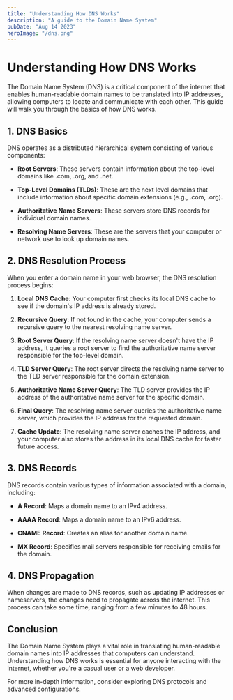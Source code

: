 ```yaml
---
title: "Understanding How DNS Works"
description: "A guide to the Domain Name System"
pubDate: "Aug 14 2023"
heroImage: "/dns.png"
---
```


# Understanding How DNS Works

The Domain Name System (DNS) is a critical component of the internet that enables human-readable domain names to be translated into IP addresses, allowing computers to locate and communicate with each other. This guide will walk you through the basics of how DNS works.

## 1. DNS Basics

DNS operates as a distributed hierarchical system consisting of various components:

- **Root Servers**: These servers contain information about the top-level domains like .com, .org, and .net.

- **Top-Level Domains (TLDs)**: These are the next level domains that include information about specific domain extensions (e.g., .com, .org).

- **Authoritative Name Servers**: These servers store DNS records for individual domain names.

- **Resolving Name Servers**: These are the servers that your computer or network use to look up domain names.

## 2. DNS Resolution Process

When you enter a domain name in your web browser, the DNS resolution process begins:

1. **Local DNS Cache**: Your computer first checks its local DNS cache to see if the domain's IP address is already stored.

2. **Recursive Query**: If not found in the cache, your computer sends a recursive query to the nearest resolving name server.

3. **Root Server Query**: If the resolving name server doesn't have the IP address, it queries a root server to find the authoritative name server responsible for the top-level domain.

4. **TLD Server Query**: The root server directs the resolving name server to the TLD server responsible for the domain extension.

5. **Authoritative Name Server Query**: The TLD server provides the IP address of the authoritative name server for the specific domain.

6. **Final Query**: The resolving name server queries the authoritative name server, which provides the IP address for the requested domain.

7. **Cache Update**: The resolving name server caches the IP address, and your computer also stores the address in its local DNS cache for faster future access.

## 3. DNS Records

DNS records contain various types of information associated with a domain, including:

- **A Record**: Maps a domain name to an IPv4 address.

- **AAAA Record**: Maps a domain name to an IPv6 address.

- **CNAME Record**: Creates an alias for another domain name.

- **MX Record**: Specifies mail servers responsible for receiving emails for the domain.

## 4. DNS Propagation

When changes are made to DNS records, such as updating IP addresses or nameservers, the changes need to propagate across the internet. This process can take some time, ranging from a few minutes to 48 hours.

## Conclusion

The Domain Name System plays a vital role in translating human-readable domain names into IP addresses that computers can understand. Understanding how DNS works is essential for anyone interacting with the internet, whether you're a casual user or a web developer.

For more in-depth information, consider exploring DNS protocols and advanced configurations.
